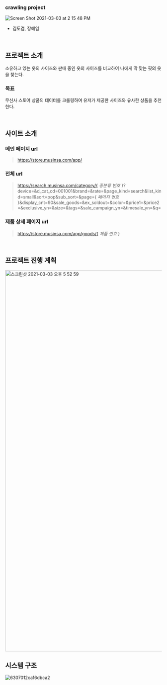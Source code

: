 ### crawling project
![Screen Shot 2021-03-03 at 2 15 48 PM](https://user-images.githubusercontent.com/73205057/109778393-1c58c000-7c48-11eb-92c7-315f022a9802.png)
- 김도겸, 장혜임 

</br>

## 프로젝트 소개
소유하고 있는 옷의  사이즈와 판매 중인 옷의 사이즈를 비교하여 나에게 딱 맞는 핏의 옷을 찾는다.
### 목표
무신사 스토어 상품의 데이터를 크롤링하여 유저가 제공한 사이즈와 유사한 상품을 추천한다.

</br>

## 사이트 소개
### 메인 페이지 url
> https://store.musinsa.com/app/
### 전체 url
> https://search.musinsa.com/category/{ *중분류 번호* }?device=&d_cat_cd=001001&brand=&rate=&page_kind=search&list_kind=small&sort=pop&sub_sort=&page={ *페이지 번호* }&display_cnt=90&sale_goods=&ex_soldout=&color=&price1=&price2=&exclusive_yn=&size=&tags=&sale_campaign_yn=&timesale_yn=&q=
### 제품 상세 페이지 url
> https://store.musinsa.com/app/goods/{ *제품 번호* }

</br>

## 프로젝트 진행 계획
<img width="1226" alt="스크린샷 2021-03-03 오후 5 52 59" src="https://user-images.githubusercontent.com/73205057/109779493-5a0a1880-7c49-11eb-98c6-101d47a80ed0.png">

</br>

## 시스템 구조
![6307012ca16dbca2](https://user-images.githubusercontent.com/73205057/109779726-92115b80-7c49-11eb-8d84-e1abd7f3d184.png)


